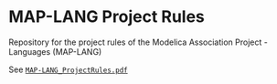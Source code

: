 # MAP-LANG Project Rules #

Repository for the project rules of the Modelica Association Project - Languages (MAP-LANG)

See [`MAP-LANG_ProjectRules.pdf`](MA-Project-Application_Modelica-Language-2012-05-08.pdf)
